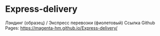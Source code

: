 # Express-delivery
Лэндинг (образец) / Экспресс перевозки (фиолетовый)
Ссылка Github Pages: https://magenta-hm.github.io/Express-delivery/
